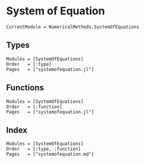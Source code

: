# System of Equation

```@meta
CurrentModule = NumericalMethods.SystemOfEquations
```

## Types
```@autodocs
Modules = [SystemOfEquations]
Order   = [:type]
Pages   = ["systemofequation.jl"]
```

## Functions
```@autodocs
Modules = [SystemOfEquations]
Order   = [:function]
Pages   = ["systemofequation.jl"]
```

## Index
```@index
Modules = [SystemOfEquations]
Order   = [:type, :function]
Pages   = ["systemofequation.md"]
```
